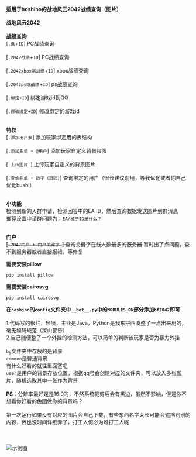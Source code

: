 **适用于hoshino的战地风云2042战绩查询（图片）**
<br><br>
**战地风云2042**
<br>
<br>****战绩查询****<br>
[`.盒`+`ID`]  PC战绩查询<br><br>
[`.2042战绩`+`ID`]  PC战绩查询<br><br>
[`.2042xbox端战绩`+`ID`]  xbox战绩查询<br><br>
[`.2042ps端战绩`+`ID`]  ps战绩查询<br><br>
[`.绑定+ID`]  绑定游戏id到QQ<br><br>
[`.修改绑定+ID`]  修改绑定的游戏id

<br>****特权****<br>
[`.添加用户表`]  添加玩家绑定用的表结构<br><br>
[`.添加名单 + @用户`]  添加玩家自定义背景权限<br><br>
[`.上传图片 `]  上传玩家自定义的背景图片<br><br>
[`.查询名单 + 数字（页码）`]  查询绑定的用户（很长建议别用，等我优化或者你自己优化bushi）

<br>****小功能****<br>
检测到新的入群申请，检测回答中的EA ID，然后查询数据发送图片到群消息<br>
推荐设置申请群问题为：`EA/橘子ID是什么？`

<br>****门户****<br>
~~[`.2042门户 + 门户关键字 `] 查询关键字在线人数最多的服务器~~ 暂时出了点问题，查不到服务器或者直接报错，等修复

**需要安装pillow**

    pip install pillow

**需要安装cairosvg**

    pip install cairosvg
    

**在`hoshino`的`config`文件夹中`__bot__.py`中的`MODULES_ON`部分添加`bf2042`即可**
<br><br>
1.代码写的很烂，轻喷，主业是Java，Python是我东拼西凑整了一点出来用的，毫无编码规范（屎山警告）
<br>2.自己随便整了一个外挂的检测方法，可以简单的判断该玩家是否为暴力外挂<br>
<br>
`bg`文件夹中存放的是背景<br>
`common`是普通背景<br>有什么好看的就往里面塞吧<br>
`user`是用户的背景存放位置，根据qq号会创建对应的文件夹，可以放入多张图片，随机选取其中一张作为背景
<br>
<br>**PS**：分辨率最好是是16:9的，不然系统裁剪后会有黑边，虽然不影响，但是你不想看你好看的色图做你的背景吗？<br>
<br>第一次运行如果没有对应的图片会自己下载，有些东西名字太长可能会遮挡到别的内容，我也没时间详细弄了，打工人何必为难打工人呢<br>
<br>
<br><br>
![示例图](https://sansenhoshi.site/upload/67FE863E3934CCB998F735DF1966FAD6.jpg)

